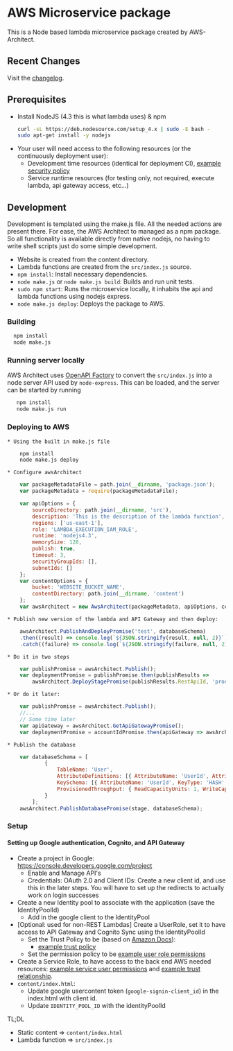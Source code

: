 # AWS Microservice package
This is a Node based lambda microservice package created by AWS-Architect.

## Recent Changes
Visit the [changelog](CHANGELOG.md).

## Prerequisites

* Install NodeJS (4.3 this is what lambda uses) & npm
  ```bash
  curl -sL https://deb.nodesource.com/setup_4.x | sudo -E bash -
  sudo apt-get install -y nodejs
  ```
* Your user will need access to the following resources (or the continuously deployment user):
	* Development time resources (identical for deployment CI), [example security policy](../deployment-policy.json)
	* Service runtime resources (for testing only, not required, execute lambda, api gateway access, etc...)

## Development
Development is templated using the make.js file. All the needed actions are present there. For ease, the AWS Architect to managed as a npm package. So all functionality is available directly from native nodejs, no having to write shell scripts just do some simple development.

* Website is created from the content directory.
* Lambda functions are created from the `src/index.js` source.
* `npm install`: Install necessary dependencies.
* `node make.js` or `node make.js build`: Builds and run unit tests.
* `sudo npm start`: Runs the microservice locally, it inhabits the api and lambda functions using nodejs express.
* `node make.js deploy`: Deploys the package to AWS.

### Building

  ```bash
  	npm install
  	node make.js
  ```

### Running server locally
AWS Architect uses [OpenAPI Factory](https://github.com/wparad/openapi-factory.js) to convert the `src/index.js` into a node server API used by `node-express`.  This can be loaded, and the server can be started by running

```bash
   npm install
   node make.js run
```

### Deploying to AWS

	* Using the built in make.js file

```bash
	npm install
	node make.js deploy
```
	* Configure awsArchitect

```javascript
	var packageMetadataFile = path.join(__dirname, 'package.json');
	var packageMetadata = require(packageMetadataFile);

	var apiOptions = {
		sourceDirectory: path.join(__dirname, 'src'),
		description: 'This is the description of the lambda function',
		regions: ['us-east-1'],
		role: 'LAMBDA_EXECUTION_IAM_ROLE',
		runtime: 'nodejs4.3',
		memorySize: 128,
		publish: true,
		timeout: 3,
		securityGroupIds: [],
		subnetIds: []
	};
	var contentOptions = {
		bucket: 'WEBSITE_BUCKET_NAME',
		contentDirectory: path.join(__dirname, 'content')
	};
	var awsArchitect = new AwsArchitect(packageMetadata, apiOptions, contentOptions);
```

	* Publish new version of the lambda and API Gateway and then deploy:

```javascript
    awsArchitect.PublishAndDeployPromise('test', databaseSchema)
    .then((result) => console.log(`${JSON.stringify(result, null, 2)}`))
    .catch((failure) => console.log(`${JSON.stringify(failure, null, 2)}`));
```

	* Do it in two steps

```javascript
	var publishPromise = awsArchitect.Publish();
	var deploymentPromise = publishPromise.then(publishResults => 					
    	awsArchitect.DeployStagePromise(publishResults.RestApiId, 'production', publishResults.LambdaVersion));
```

	* Or do it later:

```javascript
    var publishPromise = awsArchitect.Publish();
    //...
    // Some time later
    var apiGateway = awsArchitect.GetApiGatewayPromise();
    var deploymentPromise = accountIdPromise.then(apiGateway => awsArchitect.DeployStagePromise(apiGateway.Id, 'production', 'Specific_Lambda_Version'));
```

	* Publish the database

``` javascript
	var databaseSchema = [
			{
				TableName: 'User',
				AttributeDefinitions: [{ AttributeName: 'UserId', AttributeType: 'S' }],
				KeySchema: [{ AttributeName: 'UserId', KeyType: 'HASH' }],
				ProvisionedThroughput: { ReadCapacityUnits: 1, WriteCapacityUnits: 1 }
			}
		];
	awsArchitect.PublishDatabasePromise(stage, databaseSchema);
```

### Setup

#### Setting up Google authentication, Cognito, and API Gateway

* Create a project in Google: https://console.developers.google.com/project
	* Enable and Manage API's
	* Credentials: OAuth 2.0 and Client IDs: Create a new client id, and use this in the later steps.	You will have to set up the redirects to actually work on login successes
* Create a new Identity pool to associate with the application (save the IdentityPoolId)
	* Add in the google client to the IdentityPool
* [Optional: used for non-REST Lambdas] Create a UserRole, set it to have access to API Gateway and Cognito Sync using the IdentityPoolId
	* Set the Trust Policy to be (based on [Amazon Docs](http://docs.aws.amazon.com/IAM/latest/UserGuide/id_roles_create_for-idp_oidc.html)):
		* [example trust policy](../userrole-trust-relationship.json)
	* Set the permission policy to be [example user role permissions](../userrole-policy.json)
* Create a Service Role, to have access to the back end AWS needed resources: [example service user permissions](../service-policy.json) and [example trust relationship](../service-trust-relationship.json).
* `content/index.html`:
	* Update google usercontent token (`google-signin-client_id`) in the index.html with client id.
	* Update `IDENTITY_POOL_ID` with the identityPoolId

TL;DL

* Static content => `content/index.html`
* Lambda function => `src/index.js`